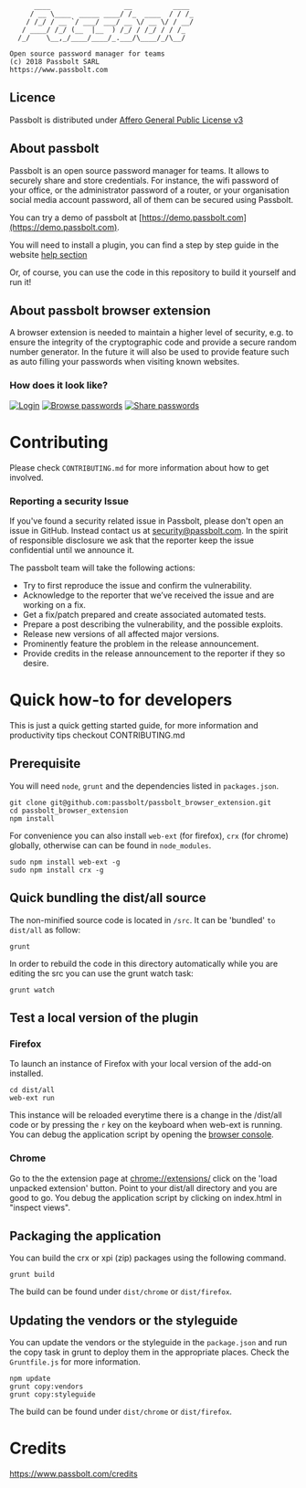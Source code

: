 	      ____                  __          ____
	     / __ \____  _____ ____/ /_  ____  / / /_
	    / /_/ / __ `/ ___/ ___/ __ \/ __ \/ / __/
	   / ____/ /_/ (__  |__  ) /_/ / /_/ / / /_
	  /_/    \__,_/____/____/_.___/\____/_/\__/
	
	Open source password manager for teams
	(c) 2018 Passbolt SARL
	https://www.passbolt.com


## Licence

Passbolt is distributed under [Affero General Public License v3](http://www.gnu.org/licenses/agpl-3.0.html)

## About passbolt

Passbolt is an open source password manager for teams. It allows to securely share and store credentials.
For instance, the wifi password of your office, or the administrator password of a router, or your organisation social media account password,
all of them can be secured using Passbolt.

You can try a demo of passbolt at [https://demo.passbolt.com](https://demo.passbolt.com).

You will need to install a plugin, you can find a step by step guide in the website
[help section](https://www.passbolt.com/help/start/firefox)

Or, of course, you can use the code in this repository to build it yourself and run it!

## About passbolt browser extension

A browser extension is needed to maintain a higher level of security, e.g. to ensure the integrity of the
cryptographic code and provide a secure random number generator. In the future it will also be used to provide feature such as
auto filling your passwords when visiting known websites.

### How does it look like?

[![Login](https://raw.githubusercontent.com/passbolt/passbolt_styleguide/master/src/img/screenshots/teaser-screenshot-login-275.png)](https://raw.githubusercontent.com/passbolt/passbolt_styleguide/master/src/img/screenshots/teaser-screenshot-login.png)
[![Browse passwords](https://raw.githubusercontent.com/passbolt/passbolt_styleguide/master/src/img/screenshots/teaser-screenshot4-275.png)](https://raw.githubusercontent.com/passbolt/passbolt_styleguide/master/src/img/screenshots/teaser-screenshot4.png)
[![Share passwords](https://raw.githubusercontent.com/passbolt/passbolt_styleguide/master/src/img/screenshots/teaser-screenshot-share-275.png)](https://raw.githubusercontent.com/passbolt/passbolt_styleguide/master/src/img/screenshots/teaser-screenshot-share.png)

# Contributing

Please check ```CONTRIBUTING.md``` for more information about how to get involved.

### Reporting a security Issue

If you've found a security related issue in Passbolt, please don't open an issue in GitHub.
Instead contact us at security@passbolt.com. In the spirit of responsible disclosure we ask that the reporter keep the
issue confidential until we announce it.

The passbolt team will take the following actions:
- Try to first reproduce the issue and confirm the vulnerability.
- Acknowledge to the reporter that we’ve received the issue and are working on a fix.
- Get a fix/patch prepared and create associated automated tests.
- Prepare a post describing the vulnerability, and the possible exploits.
- Release new versions of all affected major versions.
- Prominently feature the problem in the release announcement.
- Provide credits in the release announcement to the reporter if they so desire.

# Quick how-to for developers

This is just a quick getting started guide, for more information and productivity tips checkout CONTRIBUTING.md

## Prerequisite

You will need ```node```, ```grunt``` and the dependencies listed in ```packages.json```.
```
git clone git@github.com:passbolt/passbolt_browser_extension.git
cd passbolt_browser_extension
npm install
```

For convenience you can also install ```web-ext``` (for firefox), ```crx``` (for chrome) globally,
otherwise can can be found in ```node_modules```.
```
sudo npm install web-ext -g
sudo npm install crx -g
```

## Quick bundling the dist/all source

The non-minified source code is located in ```/src```. It can be 'bundled' ```to dist/all``` as follow:
```
grunt
```

In order to rebuild the code in this directory automatically while you are editing the src 
you can use the grunt watch task:
```
grunt watch
```

## Test a local version of the plugin
### Firefox

To launch an instance of Firefox with your local version of the add-on installed.
```
cd dist/all
web-ext run
```

This instance will be reloaded everytime there is a change in the /dist/all code or by pressing the ```r```
key on the keyboard when web-ext is running.
You can debug the application script by opening the 
[browser console](https://developer.mozilla.org/en/docs/Tools/Browser_Console).

### Chrome

Go to the the extension page at [chrome://extensions/](chrome://extensions/) click on the
'load unpacked extension' button. Point to your dist/all directory and you are good to go.
You debug the application script by clicking on index.html in "inspect views".

## Packaging the application

You can build the crx or xpi (zip) packages using the following command.
```
grunt build
```
The build can be found under ```dist/chrome``` or ```dist/firefox```.

## Updating the vendors or the styleguide

You can update the vendors or the styleguide in the ```package.json``` and run the copy task 
in grunt to deploy them in the appropriate places. Check the ```Gruntfile.js```
for more information.
```
npm update
grunt copy:vendors
grunt copy:styleguide
```
The build can be found under ```dist/chrome``` or ```dist/firefox```.

# Credits

https://www.passbolt.com/credits
